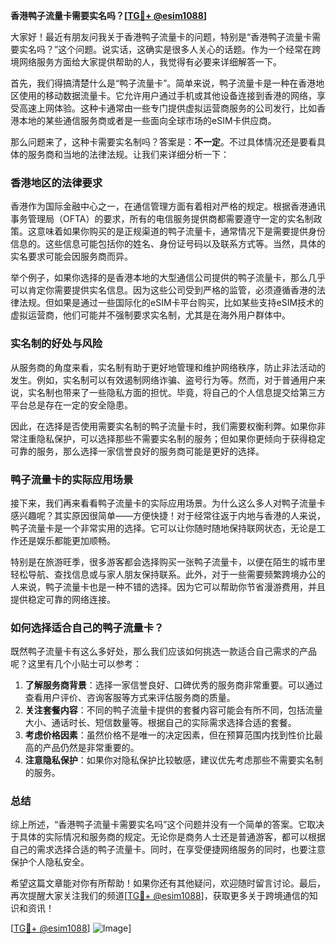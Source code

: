 **香港鸭子流量卡需要实名吗？[[TG💪+ @esim1088](https://t.me/s/esim1088)]**

大家好！最近有朋友问我关于香港鸭子流量卡的问题，特别是“香港鸭子流量卡需要实名吗？”这个问题。说实话，这确实是很多人关心的话题。作为一个经常在跨境网络服务方面给大家提供帮助的人，我觉得有必要来详细解答一下。

首先，我们得搞清楚什么是“鸭子流量卡”。简单来说，鸭子流量卡是一种在香港地区使用的移动数据流量卡。它允许用户通过手机或其他设备连接到香港的网络，享受高速上网体验。这种卡通常由一些专门提供虚拟运营商服务的公司发行，比如香港本地的某些通信服务商或者是一些面向全球市场的eSIM卡供应商。

那么问题来了，这种卡需要实名制吗？答案是：**不一定**。不过具体情况还是要看具体的服务商和当地的法律法规。让我们来详细分析一下：

### 香港地区的法律要求

香港作为国际金融中心之一，在通信管理方面有着相对严格的规定。根据香港通讯事务管理局（OFTA）的要求，所有的电信服务提供商都需要遵守一定的实名制政策。这意味着如果你购买的是正规渠道的鸭子流量卡，通常情况下是需要提供身份信息的。这些信息可能包括你的姓名、身份证号码以及联系方式等。当然，具体的实名要求可能会因服务商而异。

举个例子，如果你选择的是香港本地的大型通信公司提供的鸭子流量卡，那么几乎可以肯定你需要提供实名信息。因为这些公司受到严格的监管，必须遵循香港的法律法规。但如果是通过一些国际化的eSIM卡平台购买，比如某些支持eSIM技术的虚拟运营商，他们可能并不强制要求实名制，尤其是在海外用户群体中。

### 实名制的好处与风险

从服务商的角度来看，实名制有助于更好地管理和维护网络秩序，防止非法活动的发生。例如，实名制可以有效遏制网络诈骗、盗号行为等。然而，对于普通用户来说，实名制也带来了一些隐私方面的担忧。毕竟，将自己的个人信息提交给第三方平台总是存在一定的安全隐患。

因此，在选择是否使用需要实名制的鸭子流量卡时，我们需要权衡利弊。如果你非常注重隐私保护，可以选择那些不需要实名制的服务；但如果你更倾向于获得稳定可靠的服务，那么选择一家信誉良好的服务商可能是更好的选择。

### 鸭子流量卡的实际应用场景

接下来，我们再来看看鸭子流量卡的实际应用场景。为什么这么多人对鸭子流量卡感兴趣呢？其实原因很简单——方便快捷！对于经常往返于内地与香港的人来说，鸭子流量卡是一个非常实用的选择。它可以让你随时随地保持联网状态，无论是工作还是娱乐都能更加顺畅。

特别是在旅游旺季，很多游客都会选择购买一张鸭子流量卡，以便在陌生的城市里轻松导航、查找信息或与家人朋友保持联系。此外，对于一些需要频繁跨境办公的人来说，鸭子流量卡也是一种不错的选择。因为它可以帮助你节省漫游费用，并且提供稳定可靠的网络连接。

### 如何选择适合自己的鸭子流量卡？

既然鸭子流量卡有这么多好处，那么我们应该如何挑选一款适合自己需求的产品呢？这里有几个小贴士可以参考：

1. **了解服务商背景**：选择一家信誉良好、口碑优秀的服务商非常重要。可以通过查看用户评价、咨询客服等方式来评估服务商的质量。
2. **关注套餐内容**：不同的鸭子流量卡提供的套餐内容可能会有所不同，包括流量大小、通话时长、短信数量等。根据自己的实际需求选择合适的套餐。
3. **考虑价格因素**：虽然价格不是唯一的决定因素，但在预算范围内找到性价比最高的产品仍然是非常重要的。
4. **注意隐私保护**：如果你对隐私保护比较敏感，建议优先考虑那些不需要实名制的服务。

### 总结

综上所述，“香港鸭子流量卡需要实名吗”这个问题并没有一个简单的答案。它取决于具体的实际情况和服务商的规定。无论你是商务人士还是普通游客，都可以根据自己的需求选择合适的鸭子流量卡。同时，在享受便捷网络服务的同时，也要注意保护个人隐私安全。

希望这篇文章能对你有所帮助！如果你还有其他疑问，欢迎随时留言讨论。最后，再次提醒大家关注我们的频道[[TG💪+ @esim1088](https://t.me/s/esim1088)]，获取更多关于跨境通信的知识和资讯！

[[TG💪+ @esim1088](https://t.me/s/esim1088)] ![Image](https://i.postimg.cc/4NQfJmqS/Snipaste-2025-05-13-00-14-12.png)]
